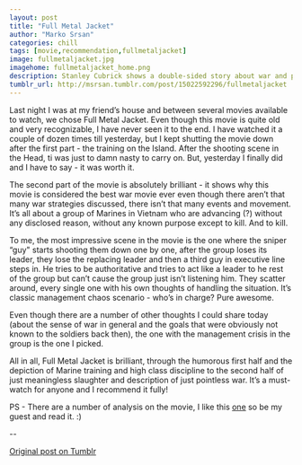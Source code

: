 ```yaml
---
layout: post
title: "Full Metal Jacket"
author: "Marko Srsan"
categories: chill
tags: [movie,recommendation,fullmetaljacket]
image: fullmetaljacket.jpg
imagehome: fullmetaljacket_home.png
description: Stanley Cubrick shows a double-sided story about war and preparation for it.
tumblr_url: http://msrsan.tumblr.com/post/15022592296/fullmetaljacket
---
```

Last night I was at my friend’s house and between several movies available to watch, we chose Full Metal Jacket. Even though this movie is quite old and very recognizable, I have never seen it to the end. I have watched it a couple of dozen times till yesterday, but I kept shutting the movie down after the first part - the training on the Island. After the shooting scene in the Head, ti was just to damn nasty to carry on. But, yesterday I finally did and I have to say - it was worth it.

The second part of the movie is absolutely brilliant - it shows why this movie is considered the best war movie ever even though there aren’t that many war strategies discussed, there isn’t that many events and movement. It’s all about a group of Marines in Vietnam who are advancing (?) without any disclosed reason, without any known purpose except to kill. And to kill. 

To me, the most impressive scene in the movie is the one where the sniper “guy" starts shooting them down one by one, after the group loses its leader, they lose the replacing leader and then a third guy in executive line steps in. He tries to be authoritative and tries to act like a leader to he rest of the group but can’t cause the group just isn’t listening him. They scatter around, every single one with his own thoughts of handling the situation. It’s classic management chaos scenario - who’s in charge? Pure awesome.

Even though there are a number of other thoughts I could share today (about the sense of war in general and the goals that were obviously not known to the soldiers back then), the one with the management crisis in the group is the one I picked. 

All in all, Full Metal Jacket is brilliant, through the humorous first half and the depiction of Marine training and high class discipline to the second half of just meaningless slaughter and description of just pointless war. It’s a must-watch for anyone and I recommend it fully! 

PS - There are a number of analysis on the movie, I like this [one](http://www.nytimes.com/movie/review?res=9B0DE6DB133BF935A15755C0A961948260) so be my guest and read it. :)

--

[Original post on Tumblr](http://msrsan.tumblr.com/post/15022592296/fullmetaljacket)
